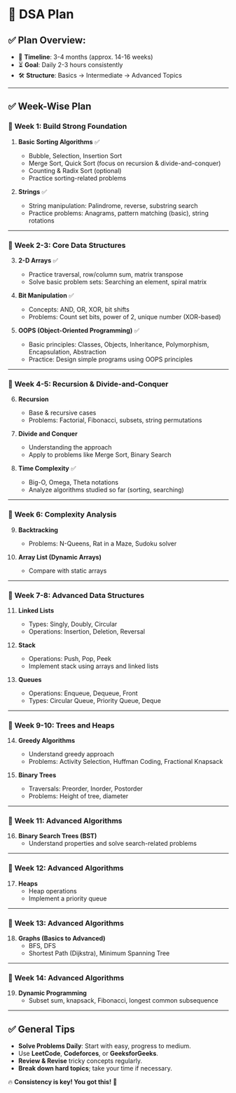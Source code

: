 # 🚀 DSA Plan

## ✅ Plan Overview:  
- 📅 **Timeline**: 3-4 months (approx. 14-16 weeks)  
- ⏳ **Goal**: Daily 2-3 hours consistently  
- 🛠️ **Structure**: Basics → Intermediate → Advanced Topics

---

## ✅ Week-Wise Plan  

### 🔹 **Week 1: Build Strong Foundation**  
1. **Basic Sorting Algorithms**  ✅
   - Bubble, Selection, Insertion Sort  
   - Merge Sort, Quick Sort (focus on recursion & divide-and-conquer)  
   - Counting & Radix Sort (optional)  
   - Practice sorting-related problems

2. **Strings**  ✅
   - String manipulation: Palindrome, reverse, substring search  
   - Practice problems: Anagrams, pattern matching (basic), string rotations

---

### 🔹 **Week 2-3: Core Data Structures**  
3. **2-D Arrays**  ✅
   - Practice traversal, row/column sum, matrix transpose  
   - Solve basic problem sets: Searching an element, spiral matrix  

4. **Bit Manipulation**  ✅
   - Concepts: AND, OR, XOR, bit shifts  
   - Problems: Count set bits, power of 2, unique number (XOR-based)  

5. **OOPS (Object-Oriented Programming)**  ✅
   - Basic principles: Classes, Objects, Inheritance, Polymorphism, Encapsulation, Abstraction  
   - Practice: Design simple programs using OOPS principles

---

### 🔹 **Week 4-5: Recursion & Divide-and-Conquer**  
6. **Recursion**  
   - Base & recursive cases  
   - Problems: Factorial, Fibonacci, subsets, string permutations  

7. **Divide and Conquer**  
   - Understanding the approach  
   - Apply to problems like Merge Sort, Binary Search

8. **Time Complexity**  ✅
   - Big-O, Omega, Theta notations  
   - Analyze algorithms studied so far (sorting, searching)

---

### 🔹 **Week 6: Complexity Analysis**  
9. **Backtracking**  
   - Problems: N-Queens, Rat in a Maze, Sudoku solver  

10. **Array List (Dynamic Arrays)**  
    - Compare with static arrays  

---

### 🔹 **Week 7-8: Advanced Data Structures**  
11. **Linked Lists**  
    - Types: Singly, Doubly, Circular  
    - Operations: Insertion, Deletion, Reversal  

12. **Stack**  
    - Operations: Push, Pop, Peek  
    - Implement stack using arrays and linked lists  

13. **Queues**  
    - Operations: Enqueue, Dequeue, Front  
    - Types: Circular Queue, Priority Queue, Deque   

---

### 🔹 **Week 9-10: Trees and Heaps**  
14. **Greedy Algorithms**  
    - Understand greedy approach  
    - Problems: Activity Selection, Huffman Coding, Fractional Knapsack
      
15. **Binary Trees**  
    - Traversals: Preorder, Inorder, Postorder  
    - Problems: Height of tree, diameter  
  

---

### 🔹 **Week 11: Advanced Algorithms**  

16. **Binary Search Trees (BST)**  
    - Understand properties and solve search-related problems

---

### 🔹 **Week 12: Advanced Algorithms**  
17. **Heaps**  
    - Heap operations  
    - Implement a priority queue
---

### 🔹 **Week 13: Advanced Algorithms**  
18. **Graphs (Basics to Advanced)**  
    - BFS, DFS  
    - Shortest Path (Dijkstra), Minimum Spanning Tree  
---

### 🔹 **Week 14: Advanced Algorithms**  
19. **Dynamic Programming**  
    - Subset sum, knapsack, Fibonacci, longest common subsequence 
---

## ✅ General Tips  
- **Solve Problems Daily**: Start with easy, progress to medium.  
- Use **LeetCode**, **Codeforces**, or **GeeksforGeeks**.  
- **Review & Revise** tricky concepts regularly.  
- **Break down hard topics**; take your time if necessary.  

🔥 **Consistency is key! You got this!** 🚀

